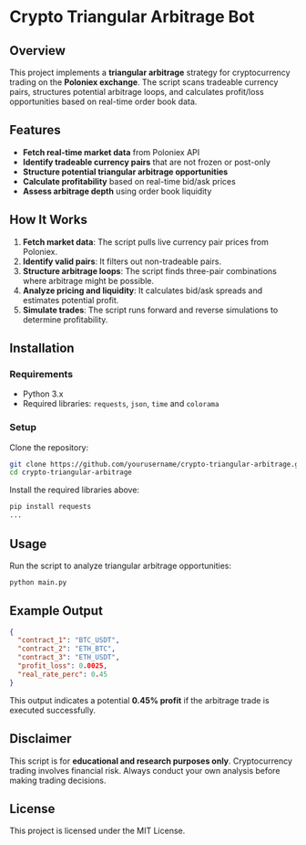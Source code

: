 # Crypto Triangular Arbitrage Bot

## Overview
This project implements a **triangular arbitrage** strategy for cryptocurrency trading on the **Poloniex exchange**. The script scans tradeable currency pairs, structures potential arbitrage loops, and calculates profit/loss opportunities based on real-time order book data.

## Features
- **Fetch real-time market data** from Poloniex API
- **Identify tradeable currency pairs** that are not frozen or post-only
- **Structure potential triangular arbitrage opportunities**
- **Calculate profitability** based on real-time bid/ask prices
- **Assess arbitrage depth** using order book liquidity

## How It Works
1. **Fetch market data**: The script pulls live currency pair prices from Poloniex.
2. **Identify valid pairs**: It filters out non-tradeable pairs.
3. **Structure arbitrage loops**: The script finds three-pair combinations where arbitrage might be possible.
4. **Analyze pricing and liquidity**: It calculates bid/ask spreads and estimates potential profit.
5. **Simulate trades**: The script runs forward and reverse simulations to determine profitability.

## Installation
### Requirements
- Python 3.x
- Required libraries: `requests`, `json`, `time` and `colorama`

### Setup
Clone the repository:
```bash
git clone https://github.com/yourusername/crypto-triangular-arbitrage.git
cd crypto-triangular-arbitrage
```

Install the required libraries above:
```bash
pip install requests
...
```

## Usage
Run the script to analyze triangular arbitrage opportunities:
```bash
python main.py
```

## Example Output
```json
{
  "contract_1": "BTC_USDT",
  "contract_2": "ETH_BTC",
  "contract_3": "ETH_USDT",
  "profit_loss": 0.0025,
  "real_rate_perc": 0.45
}
```
This output indicates a potential **0.45% profit** if the arbitrage trade is executed successfully.

## Disclaimer
This script is for **educational and research purposes only**. Cryptocurrency trading involves financial risk. Always conduct your own analysis before making trading decisions.

## License
This project is licensed under the MIT License.
